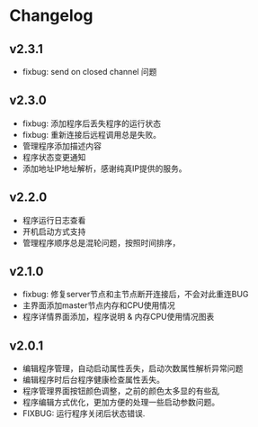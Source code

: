 # Changelog

## v2.3.1

- fixbug: send on closed channel 问题

## v2.3.0

- fixbug: 添加程序后丢失程序的运行状态
- fixbug: 重新连接后远程调用总是失败。
- 管理程序添加描述内容
- 程序状态变更通知
- 添加地址IP地址解析，感谢纯真IP提供的服务。

## v2.2.0

- 程序运行日志查看
- 开机启动方式支持
- 管理程序顺序总是混轮问题，按照时间排序，

## v2.1.0

- fixbug: 修复server节点和主节点断开连接后，不会对此重连BUG
- 主界面添加master节点内存和CPU使用情况
- 程序详情界面添加，程序说明 & 内存CPU使用情况图表

## v2.0.1
- 编辑程序管理，自动启动属性丢失，启动次数属性解析异常问题
- 编辑程序时后台程序健康检查属性丢失。
- 程序管理界面按钮颜色调整，之前的颜色太多显的有些乱
- 程序编辑方式优化，更加方便的处理一些启动参数问题。
- FIXBUG: 运行程序关闭后状态错误.
